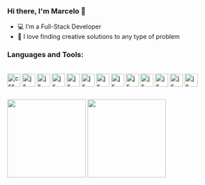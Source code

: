### Hi there, I'm Marcelo 👋

- 💻 I’m a Full-Stack Developer
- 🤯 I love finding creative solutions to any type of problem

### Languages and Tools:

<div style="display: inline_block"><br>
  <img align="center" alt="css" heigth="20" width="30" src="https://cdn.jsdelivr.net/gh/devicons/devicon/icons/css3/css3-plain.svg"/>
  <img align="center" alt="js" heigth="20" width="30" src="https://cdn.jsdelivr.net/gh/devicons/devicon/icons/javascript/javascript-original.svg"/>
  <img align="center" alt="js" heigth="20" width="30" src="https://cdn.jsdelivr.net/gh/devicons/devicon/icons/html5/html5-plain-wordmark.svg"/>
  <img align="center" alt="js" heigth="20" width="30" src="https://cdn.jsdelivr.net/gh/devicons/devicon/icons/react/react-original.svg"/>
  <img align="center" alt="js" heigth="20" width="30" src="https://cdn.jsdelivr.net/gh/devicons/devicon/icons/typescript/typescript-original.svg"/>
  <img align="center" alt="js" heigth="20" width="30" src="https://cdn.jsdelivr.net/gh/devicons/devicon/icons/nodejs/nodejs-original-wordmark.svg"/>
  <img align="center" alt="js" heigth="20" width="30" src="https://cdn.jsdelivr.net/gh/devicons/devicon/icons/mongodb/mongodb-plain-wordmark.svg"/>
  <img align="center" alt="js" heigth="20" width="30" src="https://cdn.jsdelivr.net/gh/devicons/devicon/icons/postgresql/postgresql-plain.svg"/>
  <img align="center" alt="js" heigth="20" width="30" src="https://cdn.jsdelivr.net/gh/devicons/devicon/icons/docker/docker-plain.svg"/>
  <img align="center" alt="js" heigth="20" width="30" src="https://cdn.jsdelivr.net/gh/devicons/devicon/icons/jest/jest-plain.svg"/>
  <img align="center" alt="js" heigth="20" width="30" src="https://cdn.jsdelivr.net/gh/devicons/devicon/icons/git/git-original.svg"/>
  <img align="center" alt="js" heigth="20" width="30" src="https://cdn.jsdelivr.net/gh/devicons/devicon/icons/figma/figma-original.svg"/>
  <img align="center" alt="js" heigth="20" width="30" src="https://cdn.jsdelivr.net/gh/devicons/devicon/icons/redis/redis-plain.svg"/>
</div>


##

<div>
<img height="180px" src="https://github-readme-stats.vercel.app/api?username=marcelo-mf&show_icons=true&theme=highcontrast">
<img height="180px" src="https://github-readme-stats.vercel.app/api/top-langs/?username=marcelo-mf&layout=compact&theme=highcontrast">
</div>

